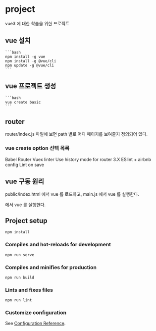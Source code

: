 # project

vue3 에 대한 학습을 위한 프로젝트

## vue 설치

    ```bash
    npm install -g vue
    npm install -g @vue/cli
    npm update -g @vue/cli
    ```

## vue 프로젝트 생성

    ```bash
    vue create basic
    ```

## router
router/index.js 파일에 보면 path 별로 어디 페이지를 보여줄지 정의되어 있다.


### vue create option 선택 목록
Babel
Router
Vuex linter
Use history mode for router
3.X
ESlint + airbnb config
Lint on save

## vue 구동 원리
public/index.html 에서 vue 를 로드하고, main.js 에서 vue 를 실행한다.
<div id="app"></div> 에서 vue 를 실행한다.

## Project setup
```
npm install
```

### Compiles and hot-reloads for development
```
npm run serve
```

### Compiles and minifies for production
```
npm run build
```

### Lints and fixes files
```
npm run lint
```

### Customize configuration
See [Configuration Reference](https://cli.vuejs.org/config/).
